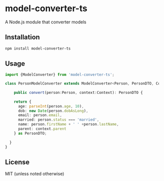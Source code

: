 # model-converter-ts
A Node.js module that converter models
## Installation 
```sh
npm install model-converter-ts
```
## Usage
```typescript
import {ModelConverter} from 'model-converter-ts';

class PersonModelConverter extends ModelConverter<Person, PersonDTO, Context> {
  
    public convert(person:Person, context:Context): PersonDTO {
        
    return {
      age: parseInt(person.age, 10),
      dob: new Date(person.dobAsLong),
      email: person.email,
      married: person.status === 'married',
      name: person.firstName + ' ' +person.lastName,
      parent: context.parent
    } as PersonDTO;
    
  }
}
```

## License
MIT (unless noted otherwise)